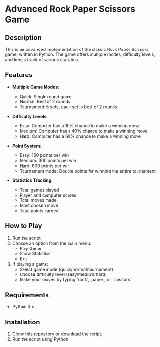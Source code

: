 # Advanced Rock Paper Scissors Game

## Description

This is an advanced implementation of the classic Rock Paper Scissors game, written in Python. The game offers multiple modes, difficulty levels, and keeps track of various statistics.

## Features

- **Multiple Game Modes**:
  - Quick: Single round game
  - Normal: Best of 2 rounds
  - Tournament: 5 sets, each set is best of 2 rounds

- **Difficulty Levels**:
  - Easy: Computer has a 10% chance to make a winning move
  - Medium: Computer has a 40% chance to make a winning move
  - Hard: Computer has a 60% chance to make a winning move

- **Point System**:
  - Easy: 150 points per win
  - Medium: 300 points per win
  - Hard: 600 points per win
  - Tournament mode: Double points for winning the entire tournament

- **Statistics Tracking**:
  - Total games played
  - Player and computer scores
  - Total moves made
  - Most chosen move
  - Total points earned

## How to Play

1. Run the script
2. Choose an option from the main menu:
   - Play Game
   - Show Statistics
   - Exit
3. If playing a game:
   - Select game mode (quick/normal/tournament)
   - Choose difficulty level (easy/medium/hard)
   - Make your moves by typing 'rock', 'paper', or 'scissors'

## Requirements

- Python 3.x

## Installation

1. Clone this repository or download the script.
2. Run the script using Python:
